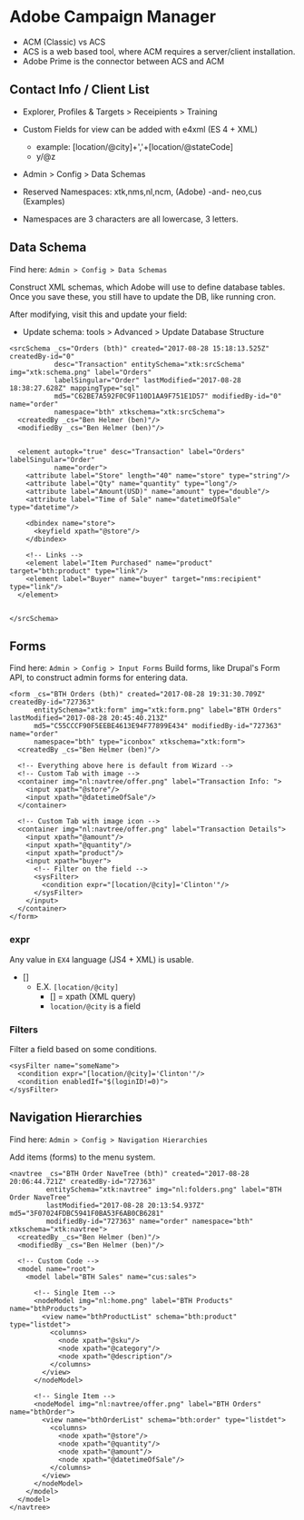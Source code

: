 # Adobe Campaign Manager

- ACM (Classic) vs ACS
- ACS is a web based tool, where ACM requires a server/client installation.
- Adobe Prime is the connector between ACS and ACM


## Contact Info / Client List
- Explorer, Profiles & Targets > Receipients > Training
- Custom Fields for view can be added with e4xml (ES 4 + XML)
  - example: [location/@city]+','+[location/@stateCode]

  <x>

  <y z="hi"/>
  </x>

  - y/@z

- Admin > Config > Data Schemas

- Reserved Namespaces: xtk,nms,nl,ncm, (Adobe) -and- neo,cus (Examples)
- Namespaces are 3 characters are all lowercase, 3 letters.





## Data Schema
Find here: `Admin > Config > Data Schemas`

Construct XML schemas, which Adobe will use to define database tables. Once you save these, you still have to update the DB, like running cron.

After modifying, visit this and update your field:
- Update schema: tools > Advanced > Update Database Structure


```
<srcSchema _cs="Orders (bth)" created="2017-08-28 15:18:13.525Z" createdBy-id="0"
           desc="Transaction" entitySchema="xtk:srcSchema" img="xtk:schema.png" label="Orders"
           labelSingular="Order" lastModified="2017-08-28 18:38:27.628Z" mappingType="sql"
           md5="C62BE7A592F0C9F110D1AA9F751E1D57" modifiedBy-id="0" name="order"
           namespace="bth" xtkschema="xtk:srcSchema">
  <createdBy _cs="Ben Helmer (ben)"/>
  <modifiedBy _cs="Ben Helmer (ben)"/>


  <element autopk="true" desc="Transaction" label="Orders" labelSingular="Order"
           name="order">
    <attribute label="Store" length="40" name="store" type="string"/>
    <attribute label="Qty" name="quantity" type="long"/>
    <attribute label="Amount(USD)" name="amount" type="double"/>
    <attribute label="Time of Sale" name="datetimeOfSale" type="datetime"/>

    <dbindex name="store">
      <keyfield xpath="@store"/>
    </dbindex>

    <!-- Links -->
    <element label="Item Purchased" name="product" target="bth:product" type="link"/>
    <element label="Buyer" name="buyer" target="nms:recipient" type="link"/>
  </element>


</srcSchema>
```


## Forms
Find here: `Admin > Config > Input Forms`
Build forms, like Drupal's Form API, to construct admin forms for entering data.

```
<form _cs="BTH Orders (bth)" created="2017-08-28 19:31:30.709Z" createdBy-id="727363"
      entitySchema="xtk:form" img="xtk:form.png" label="BTH Orders" lastModified="2017-08-28 20:45:40.213Z"
      md5="C55CCCF90F5EEBE4613E94F77899E434" modifiedBy-id="727363" name="order"
      namespace="bth" type="iconbox" xtkschema="xtk:form">
  <createdBy _cs="Ben Helmer (ben)"/>

  <!-- Everything above here is default from Wizard -->
  <!-- Custom Tab with image -->
  <container img="nl:navtree/offer.png" label="Transaction Info: ">
    <input xpath="@store"/>
    <input xpath="@datetimeOfSale"/>
  </container>

  <!-- Custom Tab with image icon -->
  <container img="nl:navtree/offer.png" label="Transaction Details">
    <input xpath="@amount"/>
    <input xpath="@quantity"/>
    <input xpath="product"/>
    <input xpath="buyer">
      <!-- Filter on the field -->
      <sysFilter>
        <condition expr="[location/@city]='Clinton'"/>
      </sysFilter>
    </input>
  </container>
</form>
```


### expr
Any value in `EX4` language (JS4 + XML) is usable.
<condition expr="[location/@city]='Clinton'"/>

 - []
    - E.X. ```[location/@city]```
      - [] = xpath (XML query)
      - `location/@city` is a field


### Filters
Filter a field based on some conditions.
```
<sysFilter name="someName">
  <condition expr="[location/@city]='Clinton'"/>
  <condition enabledIf="$(loginID!=0)">
</sysFilter>
```


## Navigation Hierarchies
Find here: `Admin > Config > Navigation Hierarchies`

Add items (forms) to the menu system.

```
<navtree _cs="BTH Order NaveTree (bth)" created="2017-08-28 20:06:44.721Z" createdBy-id="727363"
         entitySchema="xtk:navtree" img="nl:folders.png" label="BTH Order NaveTree"
         lastModified="2017-08-28 20:13:54.937Z" md5="3F07024FDBC5941F0BA53F6AB0CB6281"
         modifiedBy-id="727363" name="order" namespace="bth" xtkschema="xtk:navtree">
  <createdBy _cs="Ben Helmer (ben)"/>
  <modifiedBy _cs="Ben Helmer (ben)"/>

  <!-- Custom Code -->
  <model name="root">
    <model label="BTH Sales" name="cus:sales">

      <!-- Single Item -->
      <nodeModel img="nl:home.png" label="BTH Products" name="bthProducts">
        <view name="bthProductList" schema="bth:product" type="listdet">
          <columns>
            <node xpath="@sku"/>
            <node xpath="@category"/>
            <node xpath="@description"/>
          </columns>
        </view>
      </nodeModel>

      <!-- Single Item -->
      <nodeModel img="nl:navtree/offer.png" label="BTH Orders" name="bthOrder">
        <view name="bthOrderList" schema="bth:order" type="listdet">
          <columns>
            <node xpath="@store"/>
            <node xpath="@quantity"/>
            <node xpath="@amount"/>
            <node xpath="@datetimeOfSale"/>
          </columns>
        </view>
      </nodeModel>
    </model>
  </model>
</navtree>
```

